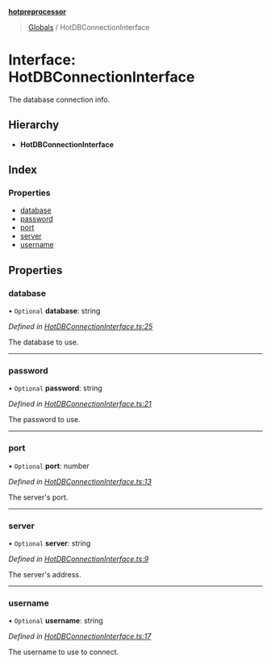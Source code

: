 **[hotpreprocessor](../README.md)**

> [Globals](../globals.md) / HotDBConnectionInterface

# Interface: HotDBConnectionInterface

The database connection info.

## Hierarchy

* **HotDBConnectionInterface**

## Index

### Properties

* [database](hotdbconnectioninterface.md#database)
* [password](hotdbconnectioninterface.md#password)
* [port](hotdbconnectioninterface.md#port)
* [server](hotdbconnectioninterface.md#server)
* [username](hotdbconnectioninterface.md#username)

## Properties

### database

• `Optional` **database**: string

*Defined in [HotDBConnectionInterface.ts:25](https://github.com/OurFreeLight/HotPreprocessor/blob/4cb6771/src/HotDBConnectionInterface.ts#L25)*

The database to use.

___

### password

• `Optional` **password**: string

*Defined in [HotDBConnectionInterface.ts:21](https://github.com/OurFreeLight/HotPreprocessor/blob/4cb6771/src/HotDBConnectionInterface.ts#L21)*

The password to use.

___

### port

• `Optional` **port**: number

*Defined in [HotDBConnectionInterface.ts:13](https://github.com/OurFreeLight/HotPreprocessor/blob/4cb6771/src/HotDBConnectionInterface.ts#L13)*

The server's port.

___

### server

• `Optional` **server**: string

*Defined in [HotDBConnectionInterface.ts:9](https://github.com/OurFreeLight/HotPreprocessor/blob/4cb6771/src/HotDBConnectionInterface.ts#L9)*

The server's address.

___

### username

• `Optional` **username**: string

*Defined in [HotDBConnectionInterface.ts:17](https://github.com/OurFreeLight/HotPreprocessor/blob/4cb6771/src/HotDBConnectionInterface.ts#L17)*

The username to use to connect.
